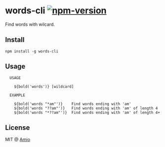 # words-cli [![npm-version][npm-badge]][npm-link]

Find words with wilcard.

## Install

```shell
npm install -g words-cli
```

## Usage

```
  USAGE

    ${bold('words')} [wildcard]

  EXAMPLE

    ${bold('words "*am"')}    Find words ending with 'am'
    ${bold('words "??am"')}   Find words ending with 'am' of length 4
    ${bold('words "*??am"')}  Find words ending with 'am' of length 4+
```

## License

MIT @ [Amio][author]

[npm-badge]:  https://img.shields.io/npm/v/words-cli.svg?style=flat-square
[npm-link]:   http://www.npmjs.com/package/words-cli
[author]:     https://github.com/amio
